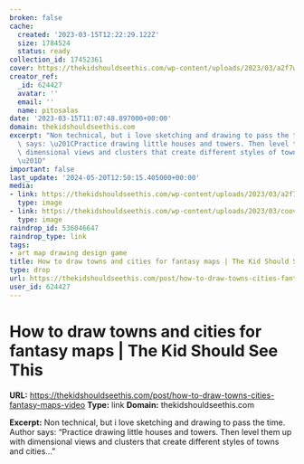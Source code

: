 ```yaml
---
broken: false
cache:
  created: '2023-03-15T12:22:29.122Z'
  size: 1784524
  status: ready
collection_id: 17452361
cover: https://thekidshouldseethis.com/wp-content/uploads/2023/03/a2f7wxlcd6s.jpg
creator_ref:
  _id: 624427
  avatar: ''
  email: ''
  name: pitosalas
date: '2023-03-15T11:07:48.897000+00:00'
domain: thekidshouldseethis.com
excerpt: "Non technical, but i love sketching and drawing to pass the time. Author\
  \ says: \u201CPractice drawing little houses and towers. Then level them up with\
  \ dimensional views and clusters that create different styles of towns and cities\u2026\
  \u201D"
important: false
last_update: '2024-05-20T12:50:15.405000+00:00'
media:
- link: https://thekidshouldseethis.com/wp-content/uploads/2023/03/a2f7wxlcd6s.jpg
  type: image
- link: https://thekidshouldseethis.com/wp-content/uploads/2023/03/coovert-drawing-buildings-01.png
  type: image
raindrop_id: 536046647
raindrop_type: link
tags:
- art map drawing design game
title: How to draw towns and cities for fantasy maps | The Kid Should See This
type: drop
url: https://thekidshouldseethis.com/post/how-to-draw-towns-cities-fantasy-maps-video
user_id: 624427
---
```


# How to draw towns and cities for fantasy maps | The Kid Should See This

**URL:** https://thekidshouldseethis.com/post/how-to-draw-towns-cities-fantasy-maps-video
**Type:** link
**Domain:** thekidshouldseethis.com

**Excerpt:** Non technical, but i love sketching and drawing to pass the time. Author says: “Practice drawing little houses and towers. Then level them up with dimensional views and clusters that create different styles of towns and cities…”
